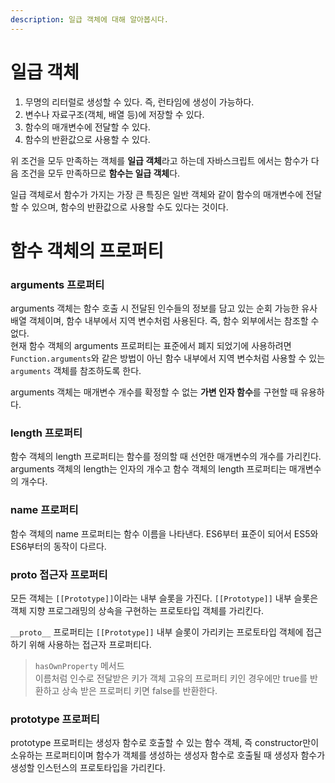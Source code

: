 ```yaml
---
description: 일급 객체에 대해 알아봅시다.
---
```


# 일급 객체
1. 무명의 리터럴로 생성할 수 있다. 즉, 런타임에 생성이 가능하다.
2. 변수나 자료구조(객체, 배열 등)에 저장할 수 있다.
3. 함수의 매개변수에 전달할 수 있다.
4. 함수의 반환값으로 사용할 수 있다. <br>

위 조건을 모두 만족하는 객체를 **일급 객체**라고 하는데 자바스크립트 에서는 함수가 다음 조건을 모두 만족하므로 **함수는 일급 객체**다. <br>

일급 객체로서 함수가 가지는 가장 큰 특징은 일반 객체와 같이 함수의 매개변수에 전달할 수 있으며, 함수의 반환값으로 사용할 수도 있다는 것이다. <br>

# 함수 객체의 프로퍼티

### arguments 프로퍼티
arguments 객체는 함수 호출 시 전달된 인수들의 정보를 담고 있는 순회 가능한 유사 배열 객체이며, 함수 내부에서 지역 변수처럼 사용된다. 즉, 함수 외부에서는 참조할 수 없다. <br>
현재 함수 객체의 arguments 프로퍼티는 표준에서 폐지 되었기에 사용하려면 `Function.arguments`와 같은 방법이 아닌 함수 내부에서 지역 변수처럼 사용할 수 있는 `arguments` 객체를 참조하도록 한다. <br>

arguments 객체는 매개변수 개수를 확정할 수 없는 **가변 인자 함수**를 구현할 때 유용하다. <br>

### length 프로퍼티
함수 객체의 length 프로퍼티는 함수를 정의할 때 선언한 매개변수의 개수를 가리킨다. <br>
arguments 객체의 length는 인자의 개수고 함수 객체의 length 프로퍼티는 매개변수의 개수다. <br>

### name 프로퍼티
함수 객체의 name 프로퍼티는 함수 이름을 나타낸다. ES6부터 표준이 되어서 ES5와 ES6부터의 동작이 다르다. <br>

### __proto__ 접근자 프로퍼티
모든 객체는 `[[Prototype]]`이라는 내부 슬롯을 가진다. `[[Prototype]]` 내부 슬롯은 객체 지향 프로그래밍의 상속을 구현하는 프로토타입 객체를 가리킨다. <br>

`__proto__` 프로퍼티는 `[[Prototype]]` 내부 슬롯이 가리키는 프로토타입 객체에 접근하기 위해 사용하는 접근자 프로퍼티다. <br>

> `hasOwnProperty` 메서드 <br>
이름처럼 인수로 전달받은 키가 객체 고유의 프로퍼티 키인 경우에만 true를 반환하고 상속 받은 프로퍼티 키면 false를 반환한다. <br>

### prototype 프로퍼티
prototype 프로퍼티는 생성자 함수로 호출할 수 있는 함수 객체, 즉 constructor만이 소유하는 프로퍼티이며 함수가 객체를 생성하는 생성자 함수로 호출될 때 생성자 함수가 생성할 인스턴스의 프로토타입을 가리킨다. <br>


